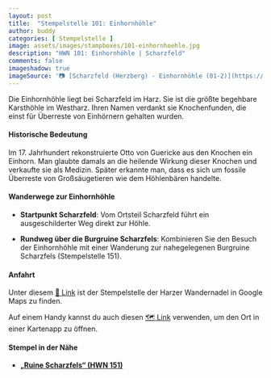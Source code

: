 ```yaml
---
layout: post
title:  "Stempelstelle 101: Einhornhöhle"
author: buddy
categories: [ Stempelstelle ]
image: assets/images/stampboxes/101-einhornhoehle.jpg
description: "HWN 101: Einhornhöhle | Scharzfeld"
comments: false
imageshadow: true
imageSource: '📷 [Scharzfeld (Herzberg) - Einhornhöhle (01-2)](https://commons.wikimedia.org/wiki/File:Scharzfeld_(Herzberg)_-_Einhornh%C3%B6hle_(01-2).jpg) von <a href="//commons.wikimedia.org/wiki/User:Norbert_Kaiser" title="User:Norbert Kaiser">Norbert Kaiser</a> unter Lizenz [CC BY-SA 3.0](https://creativecommons.org/licenses/by-sa/3.0)'
---
```


Die Einhornhöhle liegt bei Scharzfeld im Harz. Sie ist die größte begehbare Karsthöhle im Westharz. Ihren Namen verdankt sie Knochenfunden, die einst für Überreste von Einhörnern gehalten wurden. 

#### Historische Bedeutung

Im 17. Jahrhundert rekonstruierte Otto von Guericke aus den Knochen ein Einhorn. Man glaubte damals an die heilende Wirkung dieser Knochen und verkaufte sie als Medizin. Später erkannte man, dass es sich um fossile Überreste von Großsäugetieren wie dem Höhlenbären handelte. 

#### Wanderwege zur Einhornhöhle

- **Startpunkt Scharzfeld**: Vom Ortsteil Scharzfeld führt ein ausgeschilderter Weg direkt zur Höhle. 

- **Rundweg über die Burgruine Scharzfels**: Kombinieren Sie den Besuch der Einhornhöhle mit einer Wanderung zur nahegelegenen Burgruine Scharzfels (Stempelstelle 151). 

#### Anfahrt

Unter diesem [📍 Link](https://www.google.com/maps/dir/?api=1&origin=&destination=51.63502%2C%2010.40440) ist der Stempelstelle der Harzer Wandernadel in Google Maps zu finden.

<div class="android-only">
  Auf einem Handy kannst du auch diesen 
  <a href="geo:51.63502,10.40440">🗺️ Link</a> 
  verwenden, um den Ort in einer Kartenapp zu öffnen.
  <p></p>
</div>

#### Stempel in der Nähe

- [**„Ruine Scharzfels“ (HWN 151)**](/stempelstelle-151-ruine-scharzfels)
